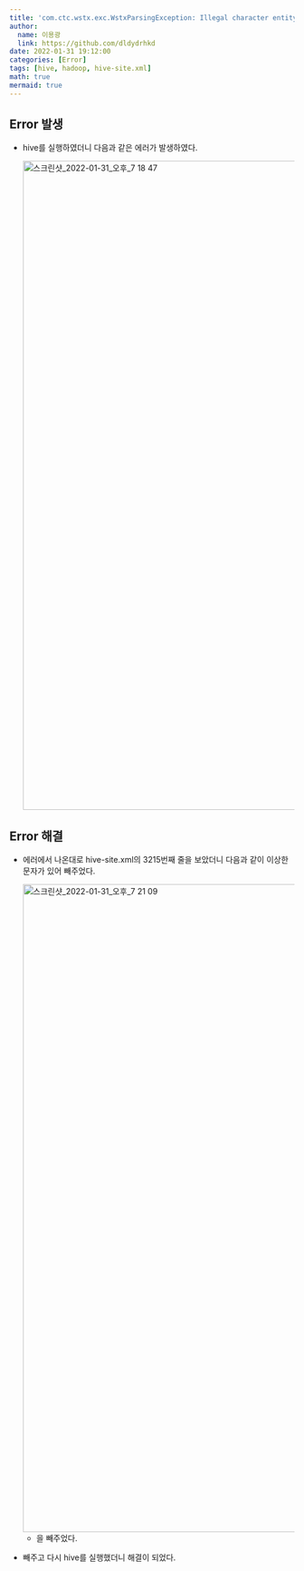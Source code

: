 ```yaml
---
title: 'com.ctc.wstx.exc.WstxParsingException: Illegal character entity: expansion character'
author:
  name: 이용광
  link: https://github.com/dldydrhkd
date: 2022-01-31 19:12:00
categories: [Error]
tags: [hive, hadoop, hive-site.xml]
math: true
mermaid: true
---
```


## Error 발생

- hive를 실행하였더니 다음과 같은 에러가 발생하였다.
    
    <img width="1145" alt="스크린샷_2022-01-31_오후_7 18 47" src="https://user-images.githubusercontent.com/48857296/160731546-afc39426-787e-4793-990f-771c2a633d84.png">
    

## Error 해결

- 에러에서 나온대로 hive-site.xml의 3215번째 줄을 보았더니 다음과 같이 이상한 문자가 있어 빼주었다.
    
    <img width="1143" alt="스크린샷_2022-01-31_오후_7 21 09" src="https://user-images.githubusercontent.com/48857296/160731557-1dc0e7ac-d08f-4b90-8eb5-6d3e6260cb05.png">
    
    - 을 빼주었다.
- 빼주고 다시 hive를 실행했더니 해결이 되었다.
